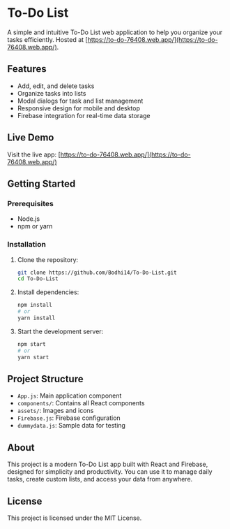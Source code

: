 # To-Do List

A simple and intuitive To-Do List web application to help you organize your tasks efficiently. Hosted at [https://to-do-76408.web.app/](https://to-do-76408.web.app/).

## Features
- Add, edit, and delete tasks
- Organize tasks into lists
- Modal dialogs for task and list management
- Responsive design for mobile and desktop
- Firebase integration for real-time data storage

## Live Demo
Visit the live app: [https://to-do-76408.web.app/](https://to-do-76408.web.app/)

## Getting Started

### Prerequisites
- Node.js
- npm or yarn

### Installation
1. Clone the repository:
   ```bash
   git clone https://github.com/Bodhi14/To-Do-List.git
   cd To-Do-List
   ```
2. Install dependencies:
   ```bash
   npm install
   # or
   yarn install
   ```
3. Start the development server:
   ```bash
   npm start
   # or
   yarn start
   ```

## Project Structure
- `App.js`: Main application component
- `components/`: Contains all React components
- `assets/`: Images and icons
- `Firebase.js`: Firebase configuration
- `dummydata.js`: Sample data for testing

## About
This project is a modern To-Do List app built with React and Firebase, designed for simplicity and productivity. You can use it to manage daily tasks, create custom lists, and access your data from anywhere.

## License
This project is licensed under the MIT License.
